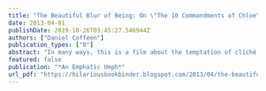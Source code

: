 ```yaml
---
title: "The Beautiful Blur of Being: On \"The 10 Commandments of Chloe\""
date: 2013-04-01
publishDate: 2019-10-26T03:45:27.546944Z
authors: ["Daniel Coffeen"]
publication_types: ["0"]
abstract: "In many ways, this is a film about the temptation of cliché. Throughout the film, both Princeton Holt and Chloe ask: Is this a story of all too human interests — life, love, self discovery? Or is all that, as she suggests in one scene, irrelevant? Are there other forces — of music, of life, of the landscape — that are more interesting, vital, engaging? Just as Chloe can never remember anyone's name, Princeton Holt can't seem to focus on the banality of human beings for very long, his camera voraciously relishing the scenery."
featured: false
publication: "*An Emphatic Umph*"
url_pdf: "https://hilariousbookbinder.blogspot.com/2013/04/the-beautiful-blur-of-being-on-10.html"
---
```


